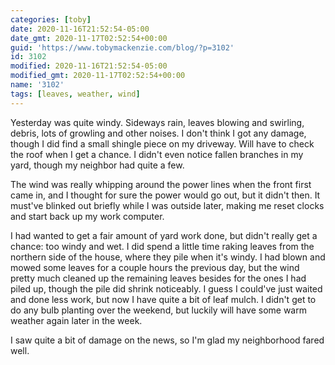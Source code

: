 ```yaml
---
categories: [toby]
date: 2020-11-16T21:52:54-05:00
date_gmt: 2020-11-17T02:52:54+00:00
guid: 'https://www.tobymackenzie.com/blog/?p=3102'
id: 3102
modified: 2020-11-16T21:52:54-05:00
modified_gmt: 2020-11-17T02:52:54+00:00
name: '3102'
tags: [leaves, weather, wind]
---
```


Yesterday was quite windy.<!--more-->  Sideways rain, leaves blowing and swirling, debris, lots of growling and other noises.  I don't think I got any damage, though I did find a small shingle piece on my driveway.  Will have to check the roof when I get a chance.  I didn't even notice fallen branches in my yard, though my neighbor had quite a few.

The wind was really whipping around the power lines when the front first came in, and I thought for sure the power would go out, but it didn't then.  It must've blinked out briefly while I was outside later, making me reset clocks and start back up my work computer.

I had wanted to get a fair amount of yard work done, but didn't really get a chance: too windy and wet.  I did spend a little time raking leaves from the northern side of the house, where they pile when it's windy.  I had blown and mowed some leaves for a couple hours the previous day, but the wind pretty much cleaned up the remaining leaves besides for the ones I had piled up, though the pile did shrink noticeably.  I guess I could've just waited and done less work, but now I have quite a bit of leaf mulch.  I didn't get to do any bulb planting over the weekend, but luckily will have some warm weather again later in the week.

I saw quite a bit of damage on the news, so I'm glad my neighborhood fared well.
